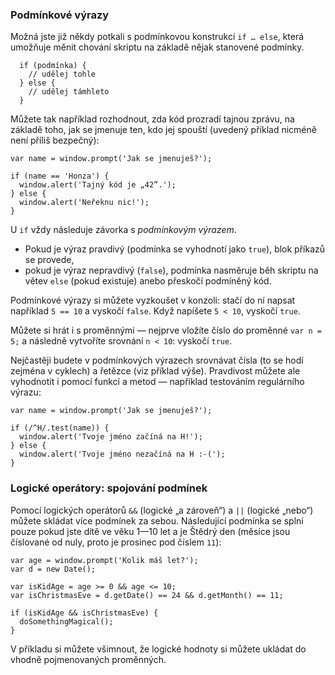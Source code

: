 ### Podmínkové výrazy

Možná jste již někdy potkali s podmínkovou konstrukcí `if … else`, která umožňuje měnit chování skriptu na základě nějak stanovené podmínky.

	  if (podmínka) {
        // udělej tohle
      } else {
        // udělej támhleto
      }

Můžete tak například rozhodnout, zda kód prozradí tajnou zprávu, na základě toho, jak se jmenuje ten, kdo jej spouští (uvedený příklad nicméně není příliš bezpečný):

    var name = window.prompt('Jak se jmenuješ?');

    if (name == 'Honza') {
      window.alert('Tajný kód je „42”.');
    } else {
      window.alert('Neřeknu nic!');
    }

U `if` vždy následuje závorka s *podmínkovým výrazem*. 

- Pokud je výraz pravdivý (podmínka se vyhodnotí jako `true`), blok příkazů se provede, 
- pokud je výraz nepravdivý (`false`), podmínka nasměruje běh skriptu na větev `else` (pokud existuje) anebo přeskočí podmíněný kód.

Podmínkové výrazy si můžete vyzkoušet v konzoli: stačí do ní napsat například `5 == 10` a vyskočí `false`. Když napíšete `5 < 10`, vyskočí `true`.

Můžete si hrát i s proměnnými — nejprve vložíte číslo do proměnné `var n = 5;` a následně vytvoříte srovnání `n < 10`: vyskočí `true`.

Nejčastěji budete v podmínkových výrazech srovnávat čísla (to se hodí zejména v cyklech) a řetězce (viz příklad výše). Pravdivost můžete ale vyhodnotit i pomocí funkcí a metod — například testováním regulárního výrazu:

    var name = window.prompt('Jak se jmenuješ?');

    if (/^H/.test(name)) {
      window.alert('Tvoje jméno začíná na H!');
    } else {
      window.alert('Tvoje jméno nezačíná na H :-(');
    }

### Logické operátory: spojování podmínek    

Pomocí logických operátorů `&&` (logické „a zároveň“) a `||` (logické „nebo“) můžete skládat více podmínek za sebou. Následující podmínka se splní pouze pokud jste dítě ve věku 1—10 let a je Štědrý den (měsíce jsou číslované od nuly, proto je prosinec pod číslem `11`):

    var age = window.prompt('Kolik máš let?');
    var d = new Date();

    var isKidAge = age >= 0 && age <= 10;
    var isChristmasEve = d.getDate() == 24 && d.getMonth() == 11;

    if (isKidAge && isChristmasEve) {
      doSomethingMagical();
    }

V příkladu si můžete všimnout, že logické hodnoty si můžete ukládat do vhodně pojmenovaných proměnných.
